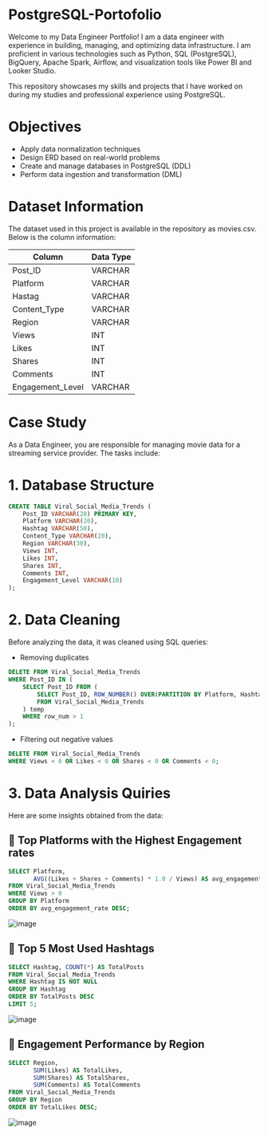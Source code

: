 # PostgreSQL-Portofolio

Welcome to my Data Engineer Portfolio! I am a data engineer with experience in building, managing, and optimizing data infrastructure. I am proficient in various technologies such as Python, SQL (PostgreSQL), BigQuery, Apache Spark, Airflow, and visualization tools like Power BI and Looker Studio.

This repository showcases my skills and projects that I have worked on during my studies and professional experience using PostgreSQL.

# Objectives
- Apply data normalization techniques
- Design ERD based on real-world problems
- Create and manage databases in PostgreSQL (DDL)
- Perform data ingestion and transformation (DML)

# Dataset Information
The dataset used in this project is available in the repository as movies.csv. Below is the column information:

|Column|Data Type|
|---|---|
|Post_ID|VARCHAR|
|Platform|VARCHAR|
|Hastag|VARCHAR|
|Content_Type|VARCHAR|
|Region|VARCHAR|
|Views|INT|
|Likes|INT|
|Shares|INT|
|Comments|INT|
|Engagement_Level|VARCHAR|


# Case Study
As a Data Engineer, you are responsible for managing movie data for a streaming service provider. The tasks include:

# 1. Database Structure
```sql
CREATE TABLE Viral_Social_Media_Trends (
    Post_ID VARCHAR(20) PRIMARY KEY,
    Platform VARCHAR(20),
    Hashtag VARCHAR(50),
    Content_Type VARCHAR(20),
    Region VARCHAR(30),
    Views INT,
    Likes INT,
    Shares INT,
    Comments INT,
    Engagement_Level VARCHAR(10)
);
```

# 2. Data Cleaning
Before analyzing the data, it was cleaned using SQL queries:
- Removing duplicates
```sql
DELETE FROM Viral_Social_Media_Trends
WHERE Post_ID IN (
    SELECT Post_ID FROM (
        SELECT Post_ID, ROW_NUMBER() OVER(PARTITION BY Platform, Hashtag, Views ORDER BY Post_ID) AS row_num
        FROM Viral_Social_Media_Trends
    ) temp
    WHERE row_num > 1
);
```
- Filtering out negative values
```sql
DELETE FROM Viral_Social_Media_Trends
WHERE Views < 0 OR Likes < 0 OR Shares < 0 OR Comments < 0;
```

# 3. Data Analysis Quiries
Here are some insights obtained from the data:

## 📌 Top Platforms with the Highest Engagement rates
```sql
SELECT Platform, 
       AVG((Likes + Shares + Comments) * 1.0 / Views) AS avg_engagement_rate
FROM Viral_Social_Media_Trends
WHERE Views > 0
GROUP BY Platform
ORDER BY avg_engagement_rate DESC;
```
![image](https://github.com/user-attachments/assets/2af25806-63c5-4498-96a0-3c47a8790dff)

## 📌 Top 5 Most Used Hashtags
```sql
SELECT Hashtag, COUNT(*) AS TotalPosts
FROM Viral_Social_Media_Trends
WHERE Hashtag IS NOT NULL
GROUP BY Hashtag
ORDER BY TotalPosts DESC
LIMIT 5;
```
![image](https://github.com/user-attachments/assets/ce140cc0-8ab7-4050-b04f-fb5b76e68f39)

## 📌 Engagement Performance by Region
```sql
SELECT Region, 
       SUM(Likes) AS TotalLikes, 
       SUM(Shares) AS TotalShares, 
       SUM(Comments) AS TotalComments
FROM Viral_Social_Media_Trends
GROUP BY Region
ORDER BY TotalLikes DESC;
```
![image](https://github.com/user-attachments/assets/4a57f2f9-28fd-48cb-a977-3edd6e078451)


